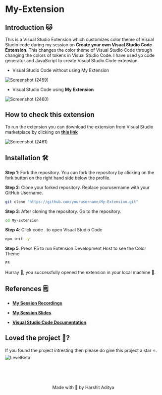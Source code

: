 # My-Extension

## Introduction 🐱‍
This is a Visual Studio Extension which customizes color theme of Visual Studio code during my session on **Create your own Visual Studio Code Extension**. This changes the color theme of Visual Studio Code through changing the colors of tokens in Visual Studio Code. I have used yo code generator and JavaScript to create Visual Studio Code extension. 

- Visual Studio Code without using My Extension

![Screenshot (2459)](https://user-images.githubusercontent.com/71604531/189512891-afbacbc3-91af-439c-b69b-5c4dec5b4c45.png)

- Visual Studio Code using **My Extension** 

![Screenshot (2460)](https://user-images.githubusercontent.com/71604531/189512951-6494430b-7de8-46e0-a352-8a00ed8604aa.png)

## How to check this extension 
To run the extension you can download the extension from Visual Studio marketplace by clicking on **<u><a href="https://marketplace.visualstudio.com/items?itemName=MSFTDev.my-extensions-dark&ssr=false#overview">this link</a></u>**

![Screenshot (2461)](https://user-images.githubusercontent.com/71604531/189519809-5ca47374-7d0c-4c1e-b1e7-2a5c8d2b9a68.png)

## Installation 🛠️
  **Step 1**: Fork the repository. You can fork the repository by clicking on the fork button on the right hand side below the profile.<br> 
  
  **Step 2**: Clone your forked repository. Replace yourusername with your GitHub Username. 
  
  ```sh
git clone "https://github.com/yourusername/My-Extension.git"
``` 
  **Step 3**: After cloning the repository. Go to the repository. 
  
  ```sh
cd My-Extension
``` 
  **Step 4**: Click code . to open Visual Studio Code 
  
  ```sh
npm init -y 
```
  **Step 5**: Press F5 to run Extension Development Host to see the Color Theme   
  
  ```sh
F5
``` 
Hurray 🥳, you successfully opened the extension in your local machine 🎉. 

## References 🗒️

- **<a href="https://stdntpartners-my.sharepoint.com/:v:/g/personal/harshit_aditya_studentambassadors_com/EeV_9VGlFJpHoR9WEzdbsXsB50tmug3vQrk29JjWjaWvvg?e=sINRBC">My Session Recordings</a>**
  
- **<a href="https://stdntpartners-my.sharepoint.com/:p:/g/personal/harshit_aditya_studentambassadors_com/EZaVmC2NwAxEmkQtcedEEsoBx5CdXPJqVOWaZDoizZr5Cw?e=ERTncb">My Session Slides</a>**. 
  
- **<a href="https://code.visualstudio.com/api/get-started/your-first-extension">Visual Studio Code Documentation</a>**. 

## Loved the project 💖?

  If you found the project intresting then please do give this project a star ⭐. 
   ![LevelBeta](https://user-images.githubusercontent.com/71604531/189519922-718f5c65-daf5-42f6-821e-cba7f145508d.png)
  
  <br> <br> <br>
   <p align="center" width="100%">
   Made with 💖 by Harshit Aditya   
</p>
